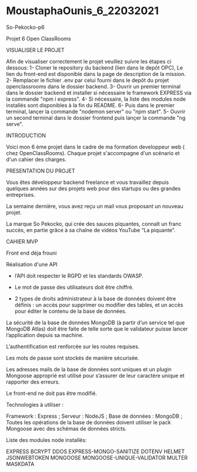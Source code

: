 # MoustaphaOunis_6_22032021
So-Pekocko-p6

Projet 6 Open ClassRooms

VISUALISER LE PROJET

Afin de visualiser correctement le projet veuillez suivre les étapes ci dessous:
1- Cloner le repository du backend (lien dans le depôt OPC), Le lien du front-end est disponible dans la page de description de la mission.
2- Remplacer le fichier .env par celui fourni dans le depôt du projet openclassrooms dans le dossier backend.
3- Ouvrir un premier terminal dans le dossier backend et installer si nécessaire le framework EXPRESS via la commande "npm i express".
4- Si nécessaire, la liste des modules node installés sont disponibles à la fin du README.
6- Puis dans le premier terminal, lançer la commande "nodemon server" ou "npm start".
5- Ouvrir un second terminal dans le dossier frontend puis lançer la commande "ng serve".



INTRODUCTION

Voici mon 6 ème projet dans le cadre de ma formation developpeur web ( chez OpenClassRooms). Chaque projet s'accompagne d'un scénario et d'un cahier des charges.

PRESENTATION DU PROJET

Vous êtes développeur backend freelance et vous travaillez depuis quelques années sur des projets web pour des startups ou des grandes entreprises.

La semaine dernière, vous avez reçu un mail vous proposant un nouveau projet.

La marque So Pekocko, qui crée des sauces piquantes, connaît un franc succès, en partie grâce à sa chaîne de vidéos YouTube “La piquante”.

CAHIER MVP

Front end déja frouni

Réalisation d'une API
- l’API doit respecter le RGPD et les standards OWASP.

- Le mot de passe des utilisateurs doit être chiffré.

- 2 types de droits administrateur à la base de données doivent être définis : un accès pour supprimer ou modifier des tables, et un accès pour éditer le contenu de la base de données.

La sécurité de la base de données MongoDB (à partir d’un service tel que MongoDB Atlas) doit être faite de telle sorte que le validateur puisse lancer l’application depuis sa machine.

L’authentification est renforcée sur les routes requises.

Les mots de passe sont stockés de manière sécurisée.

Les adresses mails de la base de données sont uniques et un plugin Mongoose approprié est utilisé pour s’assurer de leur caractère unique et rapporter des erreurs.

Le front-end ne doit pas être modifié.

Technologies à utiliser :

Framework : Express ;
Serveur : NodeJS ;
Base de données : MongoDB ;
Toutes les opérations de la base de données doivent utiliser le pack Mongoose avec des schémas de données stricts.

Liste des modules node installés:

EXPRESS
BCRYPT
DDOS
EXPRESS-MONGO-SANITIZE
DOTENV
HELMET
JSONWEBTOKEN
MONGOOSE
MONGOOSE-UNIQUE-VALIDATOR
MULTER
MASKDATA
